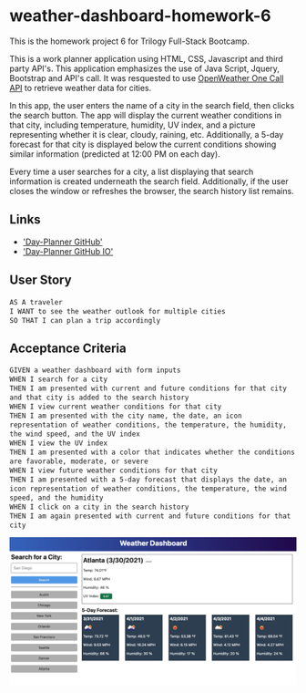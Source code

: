 # weather-dashboard-homework-6

This is the homework project 6 for Trilogy Full-Stack Bootcamp.

This is a work planner application using HTML, CSS, Javascript and third party API's. This application emphasizes the use of Java Script, Jquery, Bootstrap and API's call. It was resquested to use [OpenWeather One Call API](https://openweathermap.org/api/one-call-api) to retrieve weather data for cities. 

In this app, the user enters the name of a city in the search field, then clicks the search button. The app will display the current weather conditions in that city, including temperature, humidity, UV index, and a picture representing whether it is clear, cloudy, raining, etc. Additionally, a 5-day forecast for that city is displayed below the current conditions showing similar information (predicted at 12:00 PM on each day).

Every time a user searches for a city, a list displaying that search information is created underneath the search field.  Additionally, if the user closes the window or refreshes the browser, the search history list remains. 

## Links

* ['Day-Planner GitHub'](https://github.com/mhdavie/weather-dashboard-homework6)
* ['Day-Planner GitHub IO'](https://mhdavie.github.io/weather-dashboard-homework6/)



## User Story

```
AS A traveler
I WANT to see the weather outlook for multiple cities
SO THAT I can plan a trip accordingly
```

## Acceptance Criteria

```
GIVEN a weather dashboard with form inputs
WHEN I search for a city
THEN I am presented with current and future conditions for that city and that city is added to the search history
WHEN I view current weather conditions for that city
THEN I am presented with the city name, the date, an icon representation of weather conditions, the temperature, the humidity, the wind speed, and the UV index
WHEN I view the UV index
THEN I am presented with a color that indicates whether the conditions are favorable, moderate, or severe
WHEN I view future weather conditions for that city
THEN I am presented with a 5-day forecast that displays the date, an icon representation of weather conditions, the temperature, the wind speed, and the humidity
WHEN I click on a city in the search history
THEN I am again presented with current and future conditions for that city
```

![The weather app includes a search option, a list of cities, and a five-day forecast and current weather conditions for Atlanta.](06-server-side-apis-homework-demo.png)
